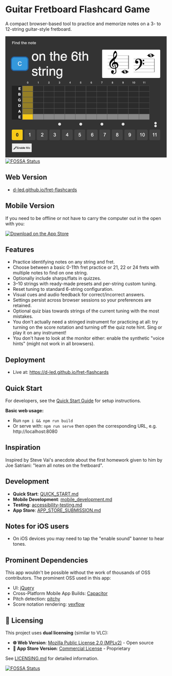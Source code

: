 # Guitar Fretboard Flashcard Game

A compact browser-based tool to practice and memorize notes on a 3- to 12-string guitar-style fretboard.

![screenshot](./docs/img/app-screenshot-auto.png)
[![FOSSA Status](https://app.fossa.com/api/projects/git%2Bgithub.com%2Fd-led%2Ffret-flashcards.svg?type=shield)](https://app.fossa.com/projects/git%2Bgithub.com%2Fd-led%2Ffret-flashcards?ref=badge_shield)

## Web Version

- [d-led.github.io/fret-flashcards](https://d-led.github.io/fret-flashcards/)

## Mobile Version

If you need to be offline or not have to carry the computer out in the open with you:

[![Download on the App Store](https://developer.apple.com/assets/elements/badges/download-on-the-app-store.svg)](https://apps.apple.com/us/app/string-homework-tutor/id6752674139)

<!-- [![Get it on Google Play](https://play.google.com/intl/en_us/badges/static/images/badges/en_badge_web_generic.png)](https://play.google.com/store/apps/details?id=com.dled.stringhomeworktutor)

-->

## Features

- Practice identifying notes on any string and fret.
- Choose between a basic 0-11th fret practice or 21, 22 or 24 frets with multiple notes to find on one string.
- Optionally include sharps/flats in quizzes.
- 3–10 strings with ready-made presets and per-string custom tuning.
- Reset tuning to standard 6-string configuration.
- Visual cues and audio feedback for correct/incorrect answers.
- Settings persist across browser sessions so your preferences are retained.
- Optional quiz bias towards strings of the current tuning with the most mistakes.
- You don't actually need a stringed instrument for practicing at all: try turning on the score notation and turning off the quiz note hint. Sing or play it on any instrument!
- You don't have to look at the monitor either: enable the synthetic "voice hints" (might not work in all browsers).

## Deployment

- Live at: https://d-led.github.io/fret-flashcards

## Quick Start

For developers, see the [Quick Start Guide](./docs/development/QUICK_START.md) for setup instructions.

**Basic web usage:**
- Run `npm i && npm run build`
- Or serve with: `npm run serve` then open the corresponding URL, e.g. http://localhost:8080

## Inspiration

Inspired by Steve Vai's anecdote about the first homework given to him by Joe Satriani: "learn all notes on the fretboard".

## Development

- **Quick Start**: [QUICK_START.md](./docs/development/QUICK_START.md)
- **Mobile Development**: [mobile_development.md](./docs/development/mobile_development.md)
- **Testing**: [accessibility-testing.md](./docs/development/accessibility-testing.md)
- **App Store**: [APP_STORE_SUBMISSION.md](./docs/development/APP_STORE_SUBMISSION.md)

## Notes for iOS users

- On iOS devices you may need to tap the "enable sound" banner to hear tones.

## Prominent Dependencies

This app wouldn't be possible without the work of thousands of OSS contributors. The prominent OSS used in this app:

- UI: [jQuery](https://jquery.com/)
- Cross-Platform Mobile App Builds: [Capacitor](https://capacitorjs.com/)
- Pitch detection: [pitchy](https://github.com/ianprime0509/pitchy)
- Score notation rendering: [vexflow](https://github.com/vexflow)

## 📄 Licensing

This project uses **dual licensing** (similar to VLC):

- **🌐 Web Version**: [Mozilla Public License 2.0 (MPLv2)](LICENSE) - Open source
- **📱 App Store Version**: [Commercial License](LICENSE-COMMERCIAL) - Proprietary

See [LICENSING.md](docs/development/LICENSING.md) for detailed information.

[![FOSSA Status](https://app.fossa.com/api/projects/git%2Bgithub.com%2Fd-led%2Ffret-flashcards.svg?type=large)](https://app.fossa.com/projects/git%2Bgithub.com%2Fd-led%2Ffret-flashcards?ref=badge_large)

